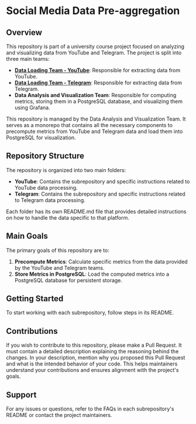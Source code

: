 # Social Media Data Pre-aggregation

## Overview

This repository is part of a university course project focused on analyzing and visualizing data from YouTube and Telegram. The project is split into three main teams:

- [**Data Loading Team - YouTube**](https://github.com/CompanyB-TeamDelta): Responsible for extracting data from YouTube.
- [**Data Loading Team - Telegram**](https://github.com/YevheniiKyr/YoutubeTeamB): Responsible for extracting data from Telegram.
- **Data Analysis and Visualization Team**: Responsible for computing metrics, storing them in a PostgreSQL database, and visualizing them using Grafana.

This repository is managed by the Data Analysis and Visualization Team. It serves as a monorepo that contains all the necessary components to precompute metrics from YouTube and Telegram data and load them into PostgreSQL for visualization.

## Repository Structure

The repository is organized into two main folders:

- **YouTube**: Contains the subrepository and specific instructions related to YouTube data processing.
- **Telegram**: Contains the subrepository and specific instructions related to Telegram data processing.

Each folder has its own README.md file that provides detailed instructions on how to handle the data specific to that platform.

## Main Goals

The primary goals of this repository are to:

1.  **Precompute Metrics**: Calculate specific metrics from the data provided by the YouTube and Telegram teams.
2.  **Store Metrics in PostgreSQL**: Load the computed metrics into a PostgreSQL database for persistent storage.

## Getting Started

To start working with each subrepository, follow steps in its README.

## Contributions

If you wish to contribute to this repository, please make a Pull Request. It must contain a detailed description explaining the reasoning behind the changes. In your description, mention why you proposed this Pull Request and what is the intended behavior of your code. This helps maintainers understand your contributions and ensures alignment with the project's goals.

## Support

For any issues or questions, refer to the FAQs in each subrepository's README or contact the project maintainers.
